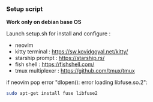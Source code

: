 ### Setup script

**Work only on debian base OS**

Launch setup.sh for install and configure :
- neovim
- kitty terminal : https://sw.kovidgoyal.net/kitty/
- starship prompt : https://starship.rs/
- fish shell : https://fishshell.com/
- tmux multiplexer : https://github.com/tmux/tmux

if neovim pop error "dlopen(): error loading libfuse.so.2":
```bash
sudo apt-get install fuse libfuse2
```

